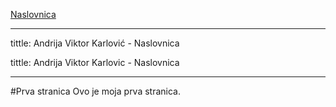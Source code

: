  
  
  [Naslovnica](https://github.com/fpehar/ATP22)
 
   ---

   
   tittle: Andrija Viktor Karlović - Naslovnica

   tittle: Andrija Viktor Karlovic - Naslovnica

   ---
   #Prva stranica
   Ovo je moja prva stranica.
   
